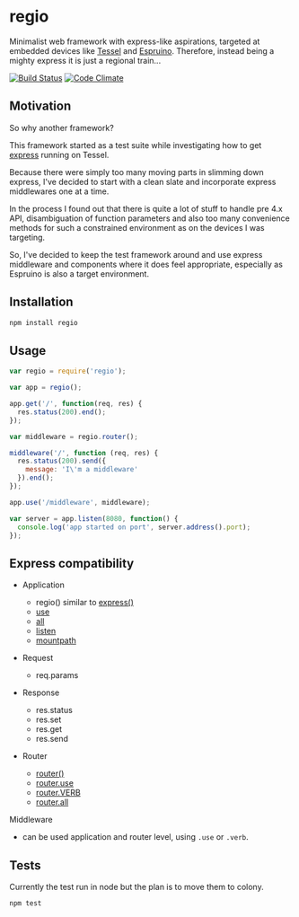 # regio

Minimalist web framework with express-like aspirations, targeted at embedded devices like [Tessel](https://tessel.io) and [Espruino](http://www.espruino.com). Therefore, instead being a mighty express it is just a regional train...

[![Build Status](https://travis-ci.org/vstirbu/regio.svg?branch=master)](https://travis-ci.org/vstirbu/regio) [![Code Climate](https://codeclimate.com/github/vstirbu/regio/badges/gpa.svg)](https://codeclimate.com/github/vstirbu/regio)

## Motivation

So why another framework?

This framework started as a test suite while investigating how to get [express](http://expressjs.com) running on Tessel.

Because there were simply too many moving parts in slimming down express, I've decided to start with a clean slate and incorporate express middlewares one at a time.

In the process I found out that there is quite a lot of stuff to handle pre 4.x API, disambiguation of function parameters and also too many convenience methods for such a constrained environment as on the devices I was targeting.

So, I've decided to keep the test framework around and use express middleware and components where it does feel appropriate, especially as Espruino is also a target environment.

## Installation

```sh
npm install regio
```

## Usage

```javascript
var regio = require('regio');

var app = regio();

app.get('/', function(req, res) {
  res.status(200).end();
});

var middleware = regio.router();

middleware('/', function (req, res) {
  res.status(200).send({
    message: 'I\'m a middleware'
  }).end();
});

app.use('/middleware', middleware);

var server = app.listen(8080, function() {
  console.log('app started on port', server.address().port);
});
```

## Express compatibility

* Application
  * regio() similar to [express()](http://expressjs.com/4x/api.html#express)
  * [use](http://expressjs.com/4x/api.html#app.use)
  * [all](http://expressjs.com/4x/api.html#app.all)
  * [listen](http://expressjs.com/4x/api.html#app.listen)
  * [mountpath](http://expressjs.com/4x/api.html#app.mountpath)

* Request
  * req.params

* Response
  * res.status
  * res.set
  * res.get
  * res.send

* Router
  * [router()](http://expressjs.com/4x/api.html#router)
  * [router.use](http://expressjs.com/4x/api.html#router.use)
  * [router.VERB](http://expressjs.com/4x/api.html#router.VERB)
  * [router.all](http://expressjs.com/4x/api.html#router.all)

Middleware
  * can be used application and router level, using ```.use``` or ```.verb```.

## Tests

Currently the test run in node but the plan is to move them to colony.

```sh
npm test
```
